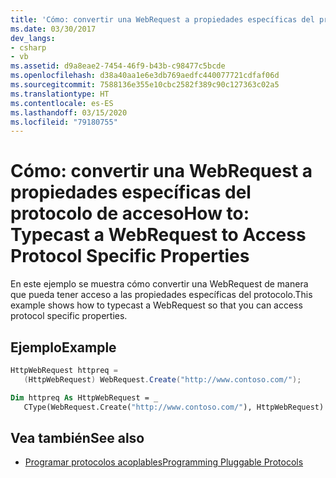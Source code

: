 ```yaml
---
title: 'Cómo: convertir una WebRequest a propiedades específicas del protocolo de acceso'
ms.date: 03/30/2017
dev_langs:
- csharp
- vb
ms.assetid: d9a8eae2-7454-46f9-b43b-c98477c5bcde
ms.openlocfilehash: d38a40aa1e6e3db769aedfc440077721cdfaf06d
ms.sourcegitcommit: 7588136e355e10cbc2582f389c90c127363c02a5
ms.translationtype: HT
ms.contentlocale: es-ES
ms.lasthandoff: 03/15/2020
ms.locfileid: "79180755"
---
```

# <a name="how-to-typecast-a-webrequest-to-access-protocol-specific-properties"></a><span data-ttu-id="c41c1-102">Cómo: convertir una WebRequest a propiedades específicas del protocolo de acceso</span><span class="sxs-lookup"><span data-stu-id="c41c1-102">How to: Typecast a WebRequest to Access Protocol Specific Properties</span></span>
<span data-ttu-id="c41c1-103">En este ejemplo se muestra cómo convertir una WebRequest de manera que pueda tener acceso a las propiedades específicas del protocolo.</span><span class="sxs-lookup"><span data-stu-id="c41c1-103">This example shows how to typecast a WebRequest so that you can access protocol specific properties.</span></span>  
  
## <a name="example"></a><span data-ttu-id="c41c1-104">Ejemplo</span><span class="sxs-lookup"><span data-stu-id="c41c1-104">Example</span></span>  
  
```csharp  
HttpWebRequest httpreq =
   (HttpWebRequest) WebRequest.Create("http://www.contoso.com/");  
```  
  
```vb  
Dim httpreq As HttpWebRequest = _  
   CType(WebRequest.Create("http://www.contoso.com/"), HttpWebRequest)  
```  
  
## <a name="see-also"></a><span data-ttu-id="c41c1-105">Vea también</span><span class="sxs-lookup"><span data-stu-id="c41c1-105">See also</span></span>

- [<span data-ttu-id="c41c1-106">Programar protocolos acoplables</span><span class="sxs-lookup"><span data-stu-id="c41c1-106">Programming Pluggable Protocols</span></span>](programming-pluggable-protocols.md)
